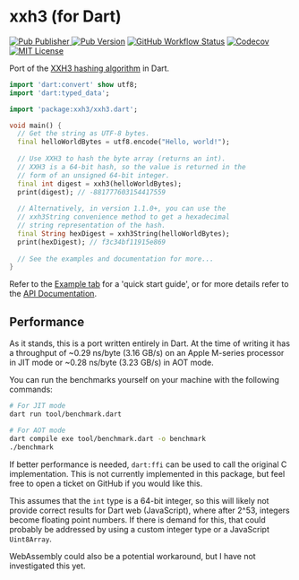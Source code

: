 # xxh3 (for Dart)

[![Pub Publisher](https://img.shields.io/pub/publisher/xxh3?style=for-the-badge) ![Pub Version](https://img.shields.io/pub/v/xxh3?style=for-the-badge)](https://pub.dev/packages/xxh3) [![GitHub Workflow Status](https://img.shields.io/github/actions/workflow/status/samjakob/xxh3/test_and_coverage.yml?branch=master&style=for-the-badge)](https://github.com/SamJakob/xxh3/actions/workflows/test_and_coverage.yml) [![Codecov](https://img.shields.io/codecov/c/github/SamJakob/xxh3?style=for-the-badge)](https://app.codecov.io/gh/SamJakob/xxh3) [![MIT License](https://img.shields.io/github/license/SamJakob/xxh3?style=for-the-badge)](https://github.com/SamJakob/xxh3/blob/master/LICENSE)

Port of the [XXH3 hashing algorithm](https://github.com/Cyan4973/xxHash/) in
Dart.

```dart
import 'dart:convert' show utf8;
import 'dart:typed_data';

import 'package:xxh3/xxh3.dart';

void main() {
  // Get the string as UTF-8 bytes.
  final helloWorldBytes = utf8.encode("Hello, world!");
  
  // Use XXH3 to hash the byte array (returns an int).
  // XXH3 is a 64-bit hash, so the value is returned in the
  // form of an unsigned 64-bit integer.
  final int digest = xxh3(helloWorldBytes);
  print(digest); // -881777603154417559
  
  // Alternatively, in version 1.1.0+, you can use the
  // xxh3String convenience method to get a hexadecimal
  // string representation of the hash.
  final String hexDigest = xxh3String(helloWorldBytes);
  print(hexDigest); // f3c34bf11915e869
  
  // See the examples and documentation for more...
}
```

Refer to the [Example tab](https://pub.dev/packages/xxh3/example) for
a 'quick start guide', or for more details refer to the
[API Documentation](https://pub.dev/documentation/xxh3/latest/).

## Performance

As it stands, this is a port written entirely in Dart. At the time of writing
it has a throughput of ~0.29 ns/byte (3.16 GB/s) on an Apple M-series processor
in JIT mode or ~0.28 ns/byte (3.23 GB/s) in AOT mode.

You can run the benchmarks yourself on your machine with the following commands:

```bash
# For JIT mode
dart run tool/benchmark.dart
```

```bash
# For AOT mode
dart compile exe tool/benchmark.dart -o benchmark
./benchmark
```

If better performance is needed, `dart:ffi` can be used to call the original
C implementation. This is not currently implemented in this package, but feel
free to open a ticket on GitHub if you would like this.

This assumes that the `int` type is a 64-bit integer, so this will likely not
provide correct results for Dart web (JavaScript), where after 2^53, integers
become floating point numbers. If there is demand for this, that could probably
be addressed by using a custom integer type or a JavaScript `Uint8Array`.

WebAssembly could also be a potential workaround, but I have not investigated
this yet.
